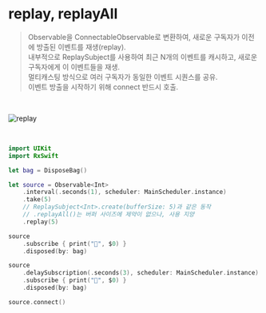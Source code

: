 replay, replayAll
=================

> Observable을 ConnectableObservable로 변환하여, 새로운 구독자가 이전에 방출된 이벤트를 재생(replay).  
> 내부적으로 ReplaySubject를 사용하여 최근 N개의 이벤트를 캐시하고, 새로운 구독자에게 이 이벤트들을 재생.  
> 멀티캐스팅 방식으로 여러 구독자가 동일한 이벤트 시퀀스를 공유.  
> 이벤트 방출을 시작하기 위해 connect 반드시 호출.  

&nbsp;

![replay](https://github.com/user-attachments/assets/7b2e1c64-6e9e-4473-a812-efca369be41a)

&nbsp;

```swift
import UIKit
import RxSwift

let bag = DisposeBag()

let source = Observable<Int>
    .interval(.seconds(1), scheduler: MainScheduler.instance)
    .take(5)
    // ReplaySubject<Int>.create(bufferSize: 5)과 같은 동작
    // .replayAll()는 버퍼 사이즈에 제약이 없으나, 사용 지양
    .replay(5)

source
    .subscribe { print("🔵", $0) }
    .disposed(by: bag)

source
    .delaySubscription(.seconds(3), scheduler: MainScheduler.instance)
    .subscribe { print("🔴", $0) }
    .disposed(by: bag)

source.connect()
```
